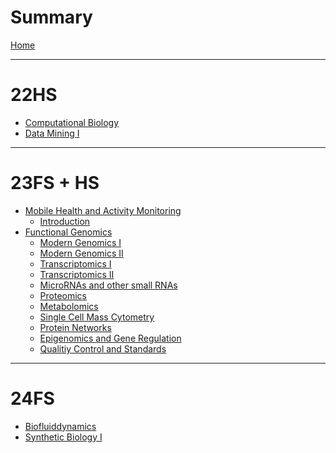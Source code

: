# Summary

[Home](./README.md)

---

# 22HS

- [Computational Biology]()
- [Data Mining I]()

---

# 23FS + HS

- [Mobile Health and Activity Monitoring](./23fs/mham/mobile_health_and_activity_monitoring.md)
  - [Introduction]()
- [Functional Genomics](./23fs/fg/functional_genomics.md)
  - [Modern Genomics I](./23fs/fg/01_modern_genomics_i.md)
  - [Modern Genomics II](./23fs/fg/02_modern_genomics_ii.md)
  - [Transcriptomics I](./23fs/fg/03_transcriptomics_i.md)
  - [Transcriptomics II](./23fs/fg/04_transcriptomics_ii.md)
  - [MicroRNAs and other small RNAs]()
  - [Proteomics]()
  - [Metabolomics]()
  - [Single Cell Mass Cytometry]()
  - [Protein Networks]()
  - [Epigenomics and Gene Regulation]()
  - [Qualitiy Control and Standards]()

---

# 24FS

- [Biofluiddynamics]()
- [Synthetic Biology I]()
